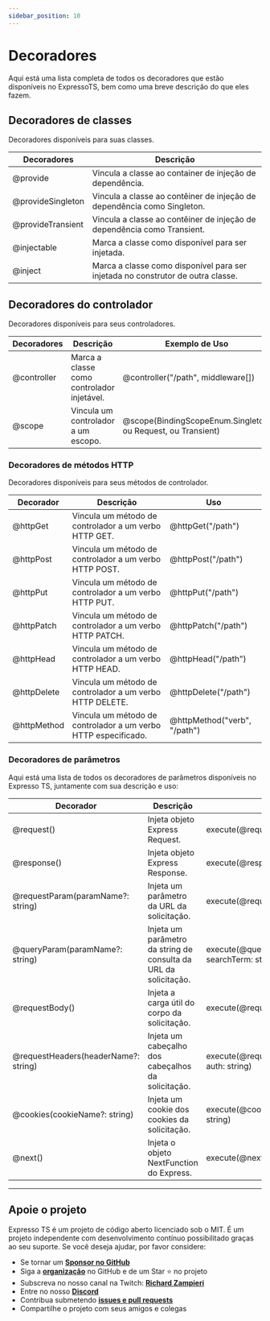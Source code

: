 ```yaml
---
sidebar_position: 10
---
```


# Decoradores

Aqui está uma lista completa de todos os decoradores que estão disponíveis no ExpressoTS, bem como uma breve descrição do que eles fazem.

## Decoradores de classes

Decoradores disponíveis para suas classes.

| Decoradores | Descrição                                                                       |
| ----------- | ------------------------------------------------------------------------------- |
| @provide    | Vincula a classe ao container de injeção de dependência.                        |
| @provideSingleton  | Vincula a classe ao contêiner de injeção de dependência como Singleton.                |
| @provideTransient  | Vincula a classe ao contêiner de injeção de dependência como Transient.                |
| @injectable | Marca a classe como disponível para ser injetada.                               |
| @inject     | Marca a classe como disponível para ser injetada no construtor de outra classe. |

## Decoradores do controlador

Decoradores disponíveis para seus controladores.

| Decoradores   | Descrição                    | Exemplo de Uso
| ----------- | ------------------------------ | ------------------------------------------------------------ |
| @controller | Marca a classe como controlador injetável. | @controller("/path", middleware[])                           |
| @scope      | Vincula um controlador a um escopo. | @scope(BindingScopeEnum.Singleton, ou Request, ou Transient) |

### Decoradores de métodos HTTP

Decoradores disponíveis para seus métodos de controlador.

| Decorador   | Descrição                                                          | Uso                          |
| ----------- | ------------------------------------------------------------------ | ---------------------------- |
| @httpGet    | Vincula um método de controlador a um verbo HTTP GET.              | @httpGet("/path")            |
| @httpPost   | Vincula um método de controlador a um verbo HTTP POST.             | @httpPost("/path")           |
| @httpPut    | Vincula um método de controlador a um verbo HTTP PUT.              | @httpPut("/path")            |
| @httpPatch  | Vincula um método de controlador a um verbo HTTP PATCH.            | @httpPatch("/path")          |
| @httpHead   | Vincula um método de controlador a um verbo HTTP HEAD.             | @httpHead("/path")           |
| @httpDelete | Vincula um método de controlador a um verbo HTTP DELETE.           | @httpDelete("/path")         |
| @httpMethod | Vincula um método de controlador a um verbo HTTP especificado.     | @httpMethod("verb", "/path") |

### Decoradores de parâmetros

Aqui está uma lista de todos os decoradores de parâmetros disponíveis no Expresso TS, juntamente com sua descrição e uso:

| Decorador	                           | Descrição	                                        | Uso
| ------------------------------------ | ------------------------------------------------------ | -------------------------------------------------------- |
| @request()	                         | Injeta objeto Express Request.	                    | execute(@request() req: Request)
| @response()	                         | Injeta objeto Express Response.	                | execute(@response() res: Response)
| @requestParam(paramName?: string)	   | Injeta um parâmetro da URL da solicitação.	        | execute(@requestParam('id') id: string)
| @queryParam(paramName?: string)	     | Injeta um parâmetro da string de consulta da URL da solicitação. | execute(@queryParam('searchTerm') searchTerm: string)
| @requestBody()	                     | Injeta a carga útil do corpo da solicitação.	                    | execute(@requestBody() body: MyDTO)
| @requestHeaders(headerName?: string) | Injeta um cabeçalho dos cabeçalhos da solicitação.            | execute(@requestHeaders('authorization') auth: string)
| @cookies(cookieName?: string)	       | Injeta um cookie dos cookies da solicitação.   | execute(@cookies('session') session: string)
| @next()	                           | Injeta o objeto NextFunction do Express.	            | execute(@next() next: NextFunction)

---

## Apoie o projeto

Expresso TS é um projeto de código aberto licenciado sob o MIT. É um projeto independente com desenvolvimento contínuo possibilitado graças ao seu suporte. Se você deseja ajudar, por favor considere:

- Se tornar um **[Sponsor no GitHub](https://github.com/sponsors/expressots)**
- Siga a **[organização](https://github.com/expressots)** no GitHub e de um Star ⭐ no projeto
- Subscreva no nosso canal na Twitch: **[Richard Zampieri](https://www.twitch.tv/richardzampieri)**
- Entre no nosso **[Discord](https://discord.com/invite/PyPJfGK)**
- Contribua submetendo **[issues e pull requests](https://github.com/expressots/expressots/issues/new/choose)**
- Compartilhe o projeto com seus amigos e colegas